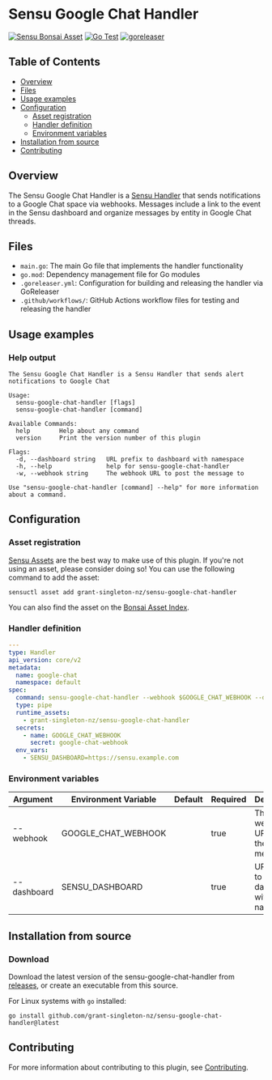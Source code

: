 # Sensu Google Chat Handler

[![Sensu Bonsai Asset](https://img.shields.io/badge/Bonsai-Download%20Me-brightgreen.svg?colorB=89C967&logo=sensu)](https://bonsai.sensu.io/assets/grant-singleton-nz/sensu-google-chat-handler)
[![Go Test](https://github.com/grant-singleton-nz/sensu-google-chat-handler/workflows/Go%20Test/badge.svg)](https://github.com/grant-singleton-nz/sensu-google-chat-handler/actions?query=workflow%3A%22Go+Test%22)
[![goreleaser](https://github.com/grant-singleton-nz/sensu-google-chat-handler/workflows/goreleaser/badge.svg)](https://github.com/grant-singleton-nz/sensu-google-chat-handler/actions?query=workflow%3Agoreleaser)

## Table of Contents
- [Overview](#overview)
- [Files](#files)
- [Usage examples](#usage-examples)
- [Configuration](#configuration)
  - [Asset registration](#asset-registration)
  - [Handler definition](#handler-definition)
  - [Environment variables](#environment-variables)
- [Installation from source](#installation-from-source)
- [Contributing](#contributing)

## Overview

The Sensu Google Chat Handler is a [Sensu Handler][1] that sends notifications to a
Google Chat space via webhooks. Messages include a link to the event in the Sensu dashboard
and organize messages by entity in Google Chat threads.

## Files

- `main.go`: The main Go file that implements the handler functionality
- `go.mod`: Dependency management file for Go modules
- `.goreleaser.yml`: Configuration for building and releasing the handler via GoReleaser
- `.github/workflows/`: GitHub Actions workflow files for testing and releasing the handler

## Usage examples

### Help output

```
The Sensu Google Chat Handler is a Sensu Handler that sends alert notifications to Google Chat

Usage:
  sensu-google-chat-handler [flags]
  sensu-google-chat-handler [command]

Available Commands:
  help        Help about any command
  version     Print the version number of this plugin

Flags:
  -d, --dashboard string   URL prefix to dashboard with namespace
  -h, --help               help for sensu-google-chat-handler
  -w, --webhook string     The webhook URL to post the message to

Use "sensu-google-chat-handler [command] --help" for more information about a command.
```

## Configuration

### Asset registration

[Sensu Assets][2] are the best way to make use of this plugin. If you're not using an asset, please
consider doing so! You can use the following command to add the asset:

```
sensuctl asset add grant-singleton-nz/sensu-google-chat-handler
```

You can also find the asset on the [Bonsai Asset Index][3].

### Handler definition

```yml
---
type: Handler
api_version: core/v2
metadata:
  name: google-chat
  namespace: default
spec:
  command: sensu-google-chat-handler --webhook $GOOGLE_CHAT_WEBHOOK --dashboard $SENSU_DASHBOARD
  type: pipe
  runtime_assets:
    - grant-singleton-nz/sensu-google-chat-handler
  secrets:
    - name: GOOGLE_CHAT_WEBHOOK
      secret: google-chat-webhook
  env_vars:
    - SENSU_DASHBOARD=https://sensu.example.com
```

### Environment variables

|Argument    |Environment Variable |Default|Required|Description                                  |
|------------|---------------------|-------|--------|---------------------------------------------|
|--webhook   |GOOGLE_CHAT_WEBHOOK  |       |true    |The webhook URL to post the message to       |
|--dashboard |SENSU_DASHBOARD      |       |true    |URL prefix to dashboard with namespace       |

## Installation from source

### Download

Download the latest version of the sensu-google-chat-handler from [releases][4],
or create an executable from this source.

For Linux systems with `go` installed:

```shell
go install github.com/grant-singleton-nz/sensu-google-chat-handler@latest
```

## Contributing

For more information about contributing to this plugin, see [Contributing][1].

[1]: https://docs.sensu.io/sensu-go/latest/reference/handlers/
[2]: https://docs.sensu.io/sensu-go/latest/reference/assets/
[3]: https://bonsai.sensu.io/assets/grant-singleton-nz/sensu-google-chat-handler
[4]: https://github.com/grant-singleton-nz/sensu-google-chat-handler/releases